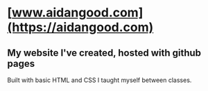 # [www.aidangood.com](https://aidangood.com)
## My website I've created, hosted with github pages 

Built with basic HTML and CSS I taught myself between classes.




